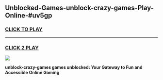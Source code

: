 
## Unblocked-Games-unblock-crazy-games-Play-Online-#uv5gp
<h3>
<a href="https://premium.freeplayer.one?title=unblock-crazy-games&ref=27F">CLICK TO PLAY</a></h3>
<hr>

<h3>
<a href="https://premium.freeplayer.one?title=unblock-crazy-games&ref=27F">CLICK 2 PLAY</a>
  
</h3>

<a href="https://premium.freeplayer.one?title=unblock-crazy-games&ref=27F"><img src="https://clearcache.store/games.png"></a>


**unblock-crazy-games games unblocked: Your Gateway to Fun and Accessible Online Gaming**
